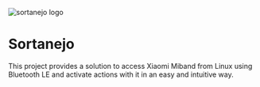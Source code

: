 ![sortanejo logo](https://user-images.githubusercontent.com/17733053/75837581-06e65700-5da4-11ea-9ea2-35d527758fac.png)

# Sortanejo

This project provides a solution to access Xiaomi Miband from Linux using Bluetooth 
LE and activate actions with it in an easy and intuitive way. 

